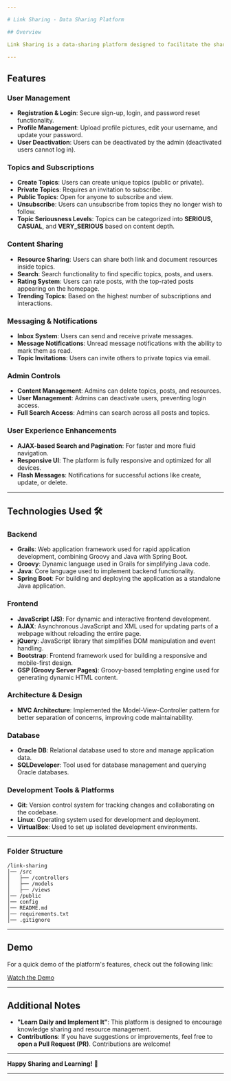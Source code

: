 ```yaml
---

# Link Sharing - Data Sharing Platform

## Overview

Link Sharing is a data-sharing platform designed to facilitate the sharing of useful resources like links and documents within a community. Users can create topics, post resources, rate content, and subscribe to other topics. The platform supports both private and public sharing and offers admin control over user management and content moderation.

---
```


## Features

### User Management
- **Registration & Login**: Secure sign-up, login, and password reset functionality.
- **Profile Management**: Upload profile pictures, edit your username, and update your password.
- **User Deactivation**: Users can be deactivated by the admin (deactivated users cannot log in).

### Topics and Subscriptions
- **Create Topics**: Users can create unique topics (public or private).
- **Private Topics**: Requires an invitation to subscribe.
- **Public Topics**: Open for anyone to subscribe and view.
- **Unsubscribe**: Users can unsubscribe from topics they no longer wish to follow.
- **Topic Seriousness Levels**: Topics can be categorized into **SERIOUS**, **CASUAL**, and **VERY_SERIOUS** based on content depth.

### Content Sharing
- **Resource Sharing**: Users can share both link and document resources inside topics.
- **Search**: Search functionality to find specific topics, posts, and users.
- **Rating System**: Users can rate posts, with the top-rated posts appearing on the homepage.
- **Trending Topics**: Based on the highest number of subscriptions and interactions.

### Messaging & Notifications
- **Inbox System**: Users can send and receive private messages.
- **Message Notifications**: Unread message notifications with the ability to mark them as read.
- **Topic Invitations**: Users can invite others to private topics via email.

### Admin Controls
- **Content Management**: Admins can delete topics, posts, and resources.
- **User Management**: Admins can deactivate users, preventing login access.
- **Full Search Access**: Admins can search across all posts and topics.

### User Experience Enhancements
- **AJAX-based Search and Pagination**: For faster and more fluid navigation.
- **Responsive UI**: The platform is fully responsive and optimized for all devices.
- **Flash Messages**: Notifications for successful actions like create, update, or delete.

---

## Technologies Used 🛠️

### **Backend**  
- **Grails**: Web application framework used for rapid application development, combining Groovy and Java with Spring Boot.  
- **Groovy**: Dynamic language used in Grails for simplifying Java code.  
- **Java**: Core language used to implement backend functionality.  
- **Spring Boot**: For building and deploying the application as a standalone Java application.

### **Frontend**  
- **JavaScript (JS)**: For dynamic and interactive frontend development.  
- **AJAX**: Asynchronous JavaScript and XML used for updating parts of a webpage without reloading the entire page.  
- **jQuery**: JavaScript library that simplifies DOM manipulation and event handling.  
- **Bootstrap**: Frontend framework used for building a responsive and mobile-first design.  
- **GSP (Groovy Server Pages)**: Groovy-based templating engine used for generating dynamic HTML content.

### **Architecture & Design**  
- **MVC Architecture**: Implemented the Model-View-Controller pattern for better separation of concerns, improving code maintainability.  

### **Database**  
- **Oracle DB**: Relational database used to store and manage application data.  
- **SQLDeveloper**: Tool used for database management and querying Oracle databases.

### **Development Tools & Platforms**  
- **Git**: Version control system for tracking changes and collaborating on the codebase.  
- **Linux**: Operating system used for development and deployment.  
- **VirtualBox**: Used to set up isolated development environments.  

---

### Folder Structure
```
/link-sharing
│── /src
│   ├── /controllers
│   ├── /models
│   ├── /views
│── /public
│── config
│── README.md
│── requirements.txt
│── .gitignore
```

---


## Demo

For a quick demo of the platform's features, check out the following link:

[Watch the Demo](https://github.com/your-repo/demo-video-link)

---

## Additional Notes

- **"Learn Daily and Implement It"**: This platform is designed to encourage knowledge sharing and resource management.
- **Contributions**: If you have suggestions or improvements, feel free to **open a Pull Request (PR)**. Contributions are welcome!

---

**Happy Sharing and Learning!** 🎉

---
